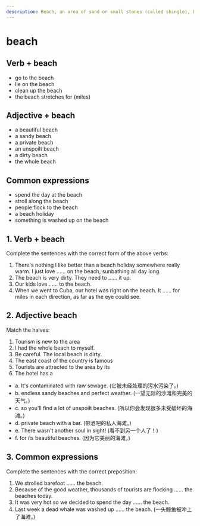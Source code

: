 ```yaml
---
description: Beach, an area of sand or small stones (called shingle), beside the sea or a lake. (海滩；沙滩；海滨；湖滨)
---
```


# beach

## Verb + beach

- go to the beach
- lie on the beach
- clean up the beach
- the beach stretches for (miles)

## Adjective + beach

- a beautiful beach
- a sandy beach
- a private beach
- an unspoilt beach
- a dirty beach
- the whole beach

## Common expressions

- spend the day at the beach
- stroll along the beach
- people flock to the beach
- a beach holiday
- something is washed up on the beach

## 1. Verb + beach

Complete the sentences with the correct form of the above verbs:

1. There's nothing I like better than a beach holiday somewhere really warm. I just love ...... on the beach, sunbathing all day long.
2. The beach is very dirty. They need to ...... it up.
3. Our kids love ...... to the beach.
4. When we went to Cuba, our hotel was right on the beach. It ...... for miles in each direction, as far as the eye could see.

## 2. Adjective beach

Match the halves:

1. Tourism is new to the area
2. I had the whole beach to myself.
3. Be careful. The local beach is dirty.
4. The east coast of the country is famous
5. Tourists are attracted to the area by its
6. The hotel has a

- a. It's contaminated with raw sewage. (它被未经处理的污水污染了。)
- b. endless sandy beaches and perfect weather. (一望无际的沙滩和完美的天气。)
- c. so you'll find a lot of unspoilt beaches. (所以你会发现很多未受破坏的海滩。)
- d. private beach with a bar. (带酒吧的私人海滩。)
- e. There wasn't another soul in sight! (看不到另一个人了！)
- f. for its beautiful beaches. (因为它美丽的海滩。)

## 3. Common expressions

Complete the sentences with the correct preposition:

1. We strolled barefoot ...... the beach.
2. Because of the good weather, thousands of tourists are flocking ...... the beaches today.
3. It was very hot so we decided to spend the day ...... the beach.
4. Last week a dead whale was washed up ...... the beach. (一头鲸鱼被冲上了海滩。)
